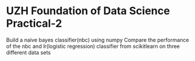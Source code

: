 # UZH Foundation of Data Science Practical-2
Build a naive bayes classifier(nbc) using numpy
Compare the performance of the nbc and lr(logistic regression) classifier from scikitlearn on three different data sets
